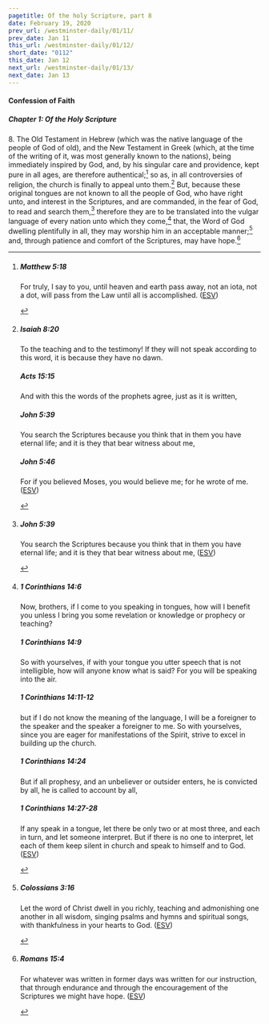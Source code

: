 ```yaml
---
pagetitle: Of the holy Scripture, part 8
date: February 19, 2020
prev_url: /westminster-daily/01/11/
prev_date: Jan 11
this_url: /westminster-daily/01/12/
short_date: "0112"
this_date: Jan 12
next_url: /westminster-daily/01/13/
next_date: Jan 13
---
```


#### Confession of Faith

##### Chapter 1: Of the Holy Scripture

8\. The Old Testament in Hebrew (which was the native language of the people of God of old), and the New Testament in Greek (which, at the time of the writing of it, was most generally known to the nations), being immediately inspired by God, and, by his singular care and providence, kept pure in all ages, are therefore authentical;[^fnref:wcf1] so as, in all controversies of religion, the church is finally to appeal unto them.[^fnref:wcf2] But, because these original tongues are not known to all the people of God, who have right unto, and interest in the Scriptures, and are commanded, in the fear of God, to read and search them,[^fnref:wcf3] therefore they are to be translated into the vulgar language of every nation unto which they come,[^fnref:wcf4] that, the Word of God dwelling plentifully in all, they may worship him in an acceptable manner;[^fnref:wcf5] and, through patience and comfort of the Scriptures, may have hope.[^fnref:wcf6]

[^fnref:wcf1]: <div class="esv"><h5>Matthew 5:18</h5> <div class="esv-text"><p id="p40005018.01-1"><span class="woc">For truly, I say to you, until heaven and earth pass away, not an iota, not a dot, will pass from the Law until all is accomplished.</span>  (<a href="http://www.esv.org" class="copyright">ESV</a>)</p> </div> </div>

[^fnref:wcf2]: <div class="esv"><h5>Isaiah 8:20</h5> <div class="esv-text"><p id="p23008020.01-1">To the teaching and to the testimony! If they will not speak according to this word, it is because they have no dawn.</p> </div><h5>Acts 15:15</h5> <div class="esv-text"><p id="p44015015.01-2">And with this the words of the prophets agree, just as it is written,</p> </div><h5>John 5:39</h5> <div class="esv-text"><p id="p43005039.01-3"><span class="woc">You search the Scriptures because you think that in them you have eternal life; and it is they that bear witness about me,</span></p> </div><h5>John 5:46</h5> <div class="esv-text"><p id="p43005046.01-4"><span class="woc">For if you believed Moses, you would believe me; for he wrote of me.</span>  (<a href="http://www.esv.org" class="copyright">ESV</a>)</p> </div> </div>

[^fnref:wcf3]: <div class="esv"><h5>John 5:39</h5> <div class="esv-text"><p id="p43005039.01-1"><span class="woc">You search the Scriptures because you think that in them you have eternal life; and it is they that bear witness about me,</span>  (<a href="http://www.esv.org" class="copyright">ESV</a>)</p> </div> </div>

[^fnref:wcf4]: <div class="esv"><h5>1 Corinthians 14:6</h5> <div class="esv-text"><p id="p46014006.01-1">Now, brothers, if I come to you speaking in tongues, how will I benefit you unless I bring you some revelation or knowledge or prophecy or teaching?</p> </div><h5>1 Corinthians 14:9</h5> <div class="esv-text"><p id="p46014009.01-2">So with yourselves, if with your tongue you utter speech that is not intelligible, how will anyone know what is said? For you will be speaking into the air.</p> </div><h5>1 Corinthians 14:11-12</h5> <div class="esv-text"><p id="p46014011.01-3">but if I do not know the meaning of the language, I will be a foreigner to the speaker and the speaker a foreigner to me. So with yourselves, since you are eager for manifestations of the Spirit, strive to excel in building up the church.</p> </div><h5>1 Corinthians 14:24</h5> <div class="esv-text"><p id="p46014024.01-4">But if all prophesy, and an unbeliever or outsider enters, he is convicted by all, he is called to account by all,</p> </div><h5>1 Corinthians 14:27-28</h5> <div class="esv-text"><p id="p46014027.01-5">If any speak in a tongue, let there be only two or at most three, and each in turn, and let someone interpret. But if there is no one to interpret, let each of them keep silent in church and speak to himself and to God.  (<a href="http://www.esv.org" class="copyright">ESV</a>)</p> </div> </div>

[^fnref:wcf5]: <div class="esv"><h5>Colossians 3:16</h5> <div class="esv-text"><p id="p51003016.01-1">Let the word of Christ dwell in you richly, teaching and admonishing one another in all wisdom, singing psalms and hymns and spiritual songs, with thankfulness in your hearts to God.  (<a href="http://www.esv.org" class="copyright">ESV</a>)</p> </div> </div>

[^fnref:wcf6]: <div class="esv"><h5>Romans 15:4</h5> <div class="esv-text"><p id="p45015004.01-1">For whatever was written in former days was written for our instruction, that through endurance and through the encouragement of the Scriptures we might have hope.  (<a href="http://www.esv.org" class="copyright">ESV</a>)</p> </div> </div>

